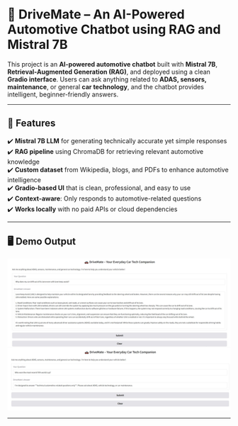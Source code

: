 # 🚗 DriveMate – An AI-Powered Automotive Chatbot using RAG and Mistral 7B  

This project is an **AI-powered automotive chatbot** built with **Mistral 7B**, **Retrieval-Augmented Generation (RAG)**, and deployed using a clean **Gradio interface**. Users can ask anything related to **ADAS, sensors, maintenance**, or general **car technology**, and the chatbot provides intelligent, beginner-friendly answers. 

---

## 📌 Features  
✔️ **Mistral 7B LLM** for generating technically accurate yet simple responses  
✔️ **RAG pipeline** using ChromaDB for retrieving relevant automotive knowledge  
✔️ **Custom dataset** from Wikipedia, blogs, and PDFs to enhance automotive intelligence  
✔️ **Gradio-based UI** that is clean, professional, and easy to use  
✔️ **Context-aware**: Only responds to automotive-related questions  
✔️ **Works locally** with no paid APIs or cloud dependencies  

---

## 🖥️ Demo Output  
<img src="https://raw.githubusercontent.com/sanjanmiller/DriveMate-An-AI-Powered-Automotive-Chatbot-using-RAG-and-Mistral-7B/refs/heads/main/Drivemate1.JPG" width="600">  
<img src="https://raw.githubusercontent.com/sanjanmiller/DriveMate-An-AI-Powered-Automotive-Chatbot-using-RAG-and-Mistral-7B/refs/heads/main/Drivemate2.JPG" width="600">  

---

